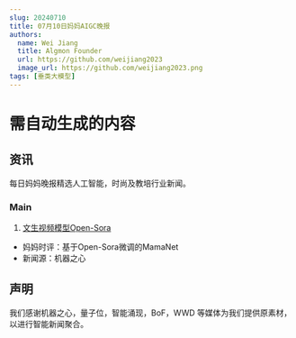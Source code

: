 ```yaml
---
slug: 20240710
title: 07月10日妈妈AIGC晚报
authors:
  name: Wei Jiang
  title: Algmon Founder
  url: https://github.com/weijiang2023
  image_url: https://github.com/weijiang2023.png
tags: [垂类大模型]
---
```


# 需自动生成的内容

## 资讯

每日妈妈晚报精选人工智能，时尚及教培行业新闻。

### Main

1. [文生视频模型Open-Sora](https://mp.weixin.qq.com/s/bqGAxlcbBy6RqHHT3naoWg)

- 妈妈时评：基于Open-Sora微调的MamaNet
- 新闻源：机器之心

## 声明

我们感谢机器之心，量子位，智能涌现，BoF，WWD 等媒体为我们提供原素材，以进行智能新闻聚合。
